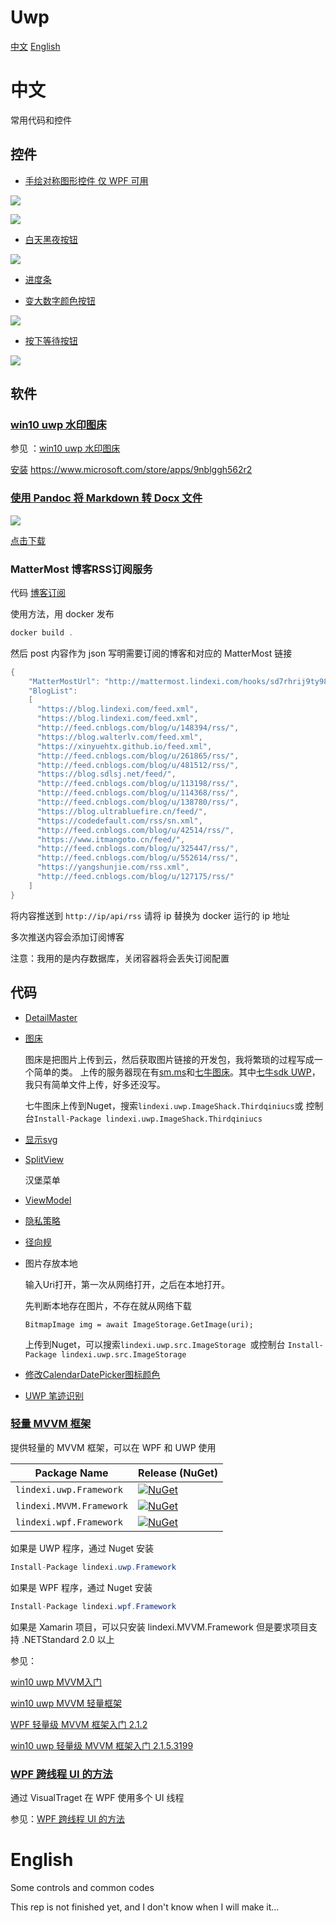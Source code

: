 ﻿# Uwp

[中文](#中文)
[English](#English)

# 中文

常用代码和控件

## 控件

 - [手绘对称图形控件 仅 WPF 可用](wpf/WPFFlipDrawingCanvas)

 [![](https://img.shields.io/nuget/v/Lindexi.Control.WPFFlipDrawingCanvas.svg)](https://www.nuget.org/packages/Lindexi.Control.WPFFlipDrawingCanvas)

 ![](docs/image/WPFFlipDrawingCanvas.gif)

 - [白天黑夜按钮](uwp/control/NightDayThemeToggleButton)

 ![](uwp/control/NightDayThemeToggleButton/NightDayThemeToggleButton/Assets/NightDayThemeToggleButton.gif)

 - [进度条](uwp/control/Progress)

 - [变大数字颜色按钮](uwp/control/RountGradualFigure)

 ![](uwp/control/RountGradualFigure/RountGradualFigure/Assets/RountGradual.gif)

 - [按下等待按钮](uwp/control/Button)

 ![](http://image.acmx.xyz/be842536-5c96-47f4-a49d-354e749a826aProgressButton.gif)

## 软件

### [win10 uwp 水印图床](uwp/control/BitStamp)

参见 ：[win10 uwp 水印图床](https://blog.csdn.net/lindexi_gd/article/details/52808347?utm_source=blogxgwz5)

[安装](ms-windows-store://pdp/?productid=9nblggh562r2) https://www.microsoft.com/store/apps/9nblggh562r2

### [使用 Pandoc 将 Markdown 转 Docx 文件](wpf/PandocMarkdown2Docx)

![](http://image.acmx.xyz/lindexi%2F2018102311206349)

[点击下载](https://github.com/lindexi/UWP/releases/tag/PandocMarkdown2Docx_1.0)

### MatterMost 博客RSS订阅服务

代码 [博客订阅](./src/博客订阅)

使用方法，用 docker 发布

```csharp
docker build .
```

然后 post 内容作为 json 写明需要订阅的博客和对应的 MatterMost 链接

```csharp
{
    "MatterMostUrl": "http://mattermost.lindexi.com/hooks/sd7rhrij9ty98kerzdu8pfrbcy",
    "BlogList": 
    [
      "https://blog.lindexi.com/feed.xml", 
      "https://blog.lindexi.com/feed.xml",
      "http://feed.cnblogs.com/blog/u/148394/rss/", 
      "https://blog.walterlv.com/feed.xml", 
      "https://xinyuehtx.github.io/feed.xml", 
      "http://feed.cnblogs.com/blog/u/261865/rss/", 
      "http://feed.cnblogs.com/blog/u/481512/rss/", 
      "https://blog.sdlsj.net/feed/", 
      "http://feed.cnblogs.com/blog/u/113198/rss/", 
      "http://feed.cnblogs.com/blog/u/114368/rss/", 
      "http://feed.cnblogs.com/blog/u/138780/rss/", 
      "https://blog.ultrabluefire.cn/feed/", 
      "https://codedefault.com/rss/sn.xml", 
      "http://feed.cnblogs.com/blog/u/42514/rss/", 
      "https://www.itmangoto.cn/feed/", 
      "http://feed.cnblogs.com/blog/u/325447/rss/", 
      "http://feed.cnblogs.com/blog/u/552614/rss/", 
      "https://yangshunjie.com/rss.xml", 
      "http://feed.cnblogs.com/blog/u/127175/rss/"
    ]
}
```

将内容推送到 `http://ip/api/rss` 请将 ip 替换为 docker 运行的 ip 地址

多次推送内容会添加订阅博客

注意：我用的是内存数据库，关闭容器将会丢失订阅配置

## 代码

 - [DetailMaster](uwp/src/DetailMaster)

 - [图床](uwp/src/Imageshack)

   图床是把图片上传到云，然后获取图片链接的开发包，我将繁琐的过程写成一个简单的类。
   上传的服务器现在有[sm.ms](https://sm.ms/)和[七牛图床](http://www.qiniu.com/)。其中[七牛sdk UWP](uwp/src/Imageshack/cloundes)，
   我只有简单文件上传，好多还没写。

   七牛图床上传到Nuget，搜索`lindexi.uwp.ImageShack.Thirdqiniucs`或
   控制台`Install-Package lindexi.uwp.ImageShack.Thirdqiniucs`

 - [显示svg](uwp/src/ScalableVectorGraphic)

 - [SplitView](uwp/src/SplitView)
   
   汉堡菜单

 - [ViewModel](uwp/src/ViewModel)

 - [隐私策略](uwp/src/隐私策略)

 - [径向规](uwp/src/RadialGauge)

 - 图片存放本地
   
   输入Uri打开，第一次从网络打开，之后在本地打开。

   先判断本地存在图片，不存在就从网络下载

   `BitmapImage img = await ImageStorage.GetImage(uri);`

   上传到Nuget，可以搜索`lindexi.uwp.src.ImageStorage `或控制台
   `Install-Package lindexi.uwp.src.ImageStorage`

 - [修改CalendarDatePicker图标颜色](uwp/src/CalendarDatePickerForeground)

 - [UWP 笔迹识别](uwp/src/Ink)

### [轻量 MVVM 框架](uwp/src/Framework)

提供轻量的 MVVM 框架，可以在 WPF 和 UWP 使用

| Package Name                   | Release (NuGet) | 
|--------------------------------|-----------------|
|  `lindexi.uwp.Framework`       |[![NuGet](https://img.shields.io/nuget/v/lindexi.uwp.Framework.svg)](https://www.nuget.org/packages/lindexi.uwp.Framework/)|
|  `lindexi.MVVM.Framework`      |[![NuGet](https://img.shields.io/nuget/v/lindexi.MVVM.Framework.svg)](https://www.nuget.org/packages/lindexi.MVVM.Framework/)|
|  `lindexi.wpf.Framework`       |[![NuGet](https://img.shields.io/nuget/v/lindexi.wpf.Framework.svg)](https://www.nuget.org/packages/lindexi.wpf.Framework/)|

如果是 UWP 程序，通过 Nuget 安装

```csharp
Install-Package lindexi.uwp.Framework
```

如果是 WPF 程序，通过 Nuget 安装

```csharp
Install-Package lindexi.wpf.Framework
```

如果是 Xamarin 项目，可以只安装 lindexi.MVVM.Framework 但是要求项目支持 .NETStandard 2.0 以上

参见：

[win10 uwp MVVM入门](https://lindexi.gitee.io/post/win10-uwp-MVVM%E5%85%A5%E9%97%A8.html )

[win10 uwp MVVM 轻量框架](https://lindexi.gitee.io/post/win10-uwp-MVVM-%E8%BD%BB%E9%87%8F%E6%A1%86%E6%9E%B6.html )

[WPF 轻量级 MVVM 框架入门 2.1.2](https://lindexi.gitee.io/post/WPF-%E8%BD%BB%E9%87%8F%E7%BA%A7-MVVM-%E6%A1%86%E6%9E%B6%E5%85%A5%E9%97%A8-2.1.2.html )

[win10 uwp 轻量级 MVVM 框架入门 2.1.5.3199](https://lindexi.gitee.io/post/win10-uwp-%E8%BD%BB%E9%87%8F%E7%BA%A7-MVVM-%E6%A1%86%E6%9E%B6%E5%85%A5%E9%97%A8-2.1.5.3199.html )


 
### [WPF 跨线程 UI 的方法](wpf/CaitrairSodeyatarFowfurur)

通过 VisualTraget 在 WPF 使用多个 UI 线程

参见：[WPF 跨线程 UI 的方法](https://lindexi.github.io/lindexi/post/WPF-%E8%B7%A8%E7%BA%BF%E7%A8%8B-UI-%E7%9A%84%E6%96%B9%E6%B3%95.html )

# English

Some controls and common codes

This rep is not finished yet, and I don't know when I will make it...

